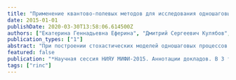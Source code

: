 ```yaml
---
title: "Применение квантово-полевых методов для исследования одношаговых процессов"
date: 2015-01-01
publishDate: 2020-03-30T13:58:06.614500Z
authors: ["Екатерина Геннадьевна Еферина", "Дмитрий Сергеевич Кулябов", "Анна Владиславовна Королькова", "Татьяна Рефатовна Велиева"]
publication_types: ["1"]
abstract: "При построении стохастических моделей одношаговых процессов на основе основного кинетического уравнения проблематично выбрать метод его решения. Можно разложить в ряд Тейлора и получить решения из уравнения Фоккера-Планка. Поскольку одношаговые процессы естественным образом записываются через операторы рождения и уничтожения, а через подобные операторы записываются соотношения квантовой теории поля. То есть, можно формально применить аппарат квантовой теории поля с его развитым формализмом для получения конкретных решений исследуемой стохастической модели. А именно, основное кинетическое уравнение можно формально представить в виде уравнения Шрёдингера. Конкретные решения получить методом диаграмм Фейнмана."
featured: false
publication: "*Научная сессия НИЯУ МИФИ-2015. Аннотации докладов. В 3 томах.*"
tags: ["rinc"]
---
```


